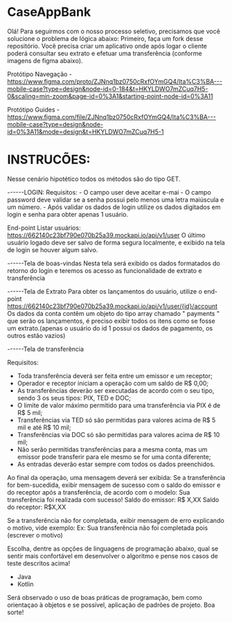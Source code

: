 # CaseAppBank
Olá! Para seguirmos com o nosso processo seletivo, precisamos que você solucione o problema de lógica abaixo:
Primeiro, faça um fork desse repositório.
Você precisa criar um aplicativo onde após logar o cliente poderá consultar seu extrato e efetuar uma transferência (conforme imagens de figma abaixo).

  Protótipo Navegação
    - https://www.figma.com/proto/ZJNnq1bz0750cRxfOYmGQ4/Ita%C3%BA---mobile-case?type=design&node-id=0-184&t=HKYLDWO7mZCuq7H5-0&scaling=min-zoom&page-id=0%3A1&starting-point-node-id=0%3A11
  
  
  Protótipo Guides
    - https://www.figma.com/file/ZJNnq1bz0750cRxfOYmGQ4/Ita%C3%BA---mobile-case?type=design&node-id=0%3A11&mode=design&t=HKYLDWO7mZCuq7H5-1

# INSTRUCÕES:
Nesse cenário hipotético todos os métodos são do tipo GET.


------LOGIN:
  Requisitos:
    - O campo user deve aceitar e-mai
    - O campo password deve validar se a senha possui pelo menos uma letra maiúscula e um número.
    - Após validar os dados de login utilize os dados digitados em login e senha para obter apenas 1 usuário.

End-point Listar usuários:
  https://662140c23bf790e070b25a39.mockapi.io/api/v1/user
  O último usuário logado deve ser salvo de forma segura localmente, e exibido na tela de login se houver algum salvo.

  

------Tela de boas-vindas
  Nesta tela será exibido os dados formatados do retorno do login e teremos os acesso as funcionalidade de extrato e transferência


------Tela de Extrato
  Para obter os lançamentos do usuário, utilize o end-point https://662140c23bf790e070b25a39.mockapi.io/api/v1/user/{id}/account
  Os dados da conta contêm um objeto do tipo array chamado " payments " que serão os lançamentos, é preciso exibir todos os       itens como se fosse um extrato.(apenas o usuário do id 1 possui os dados de pagamento, os outros estão vazios)

  

------Tela de transferência

Requisitos:
  - Toda transferência deverá ser feita entre um emissor e um receptor;
  - Operador e receptor iniciam a operação com um saldo de R$ 0,00;
  - As transferências deverão ser executadas de acordo com o seu tipo, sendo 3 os seus tipos: PIX, TED e DOC;
  - O limite de valor máximo permitido para uma transferência via PIX é de R$ 5 mil;
  - Transferências via TED só são permitidas para valores acima de R$ 5 mil e até R$ 10 mil;
  - Transferências via DOC só são permitidas para valores acima de R$ 10 mil;
  - Não serão permitidas transferências para a mesma conta, mas um emissor pode transferir para ele mesmo se for uma conta diferente;
  - As entradas deverão estar sempre com todos os dados preenchidos.

Ao final da operação, uma mensagem deverá ser exibida:
  Se a transferência for bem-sucedida, exibir mensagem de sucesso com o saldo do emissor e do receptor após a transferência, de acordo com o modelo:
  Sua transferência foi realizada com sucesso!
      Saldo do emissor: R$ X,XX
      Saldo do receptor: R$X,XX

  Se a transferência não for completada, exibir mensagem de erro explicando o motivo, vide exemplo:
    Ex: Sua transferência não foi completada pois (escrever o motivo)

Escolha, dentre as opções de linguagens de programação abaixo, qual se sentir mais confortável em desenvolver o algoritmo e pense nos casos de teste descritos acima!
  - Java
  - Kotlin

Será observado o uso de boas práticas de programação, bem como orientaçao à objetos e se possível, aplicação de padrões de projeto.
Boa sorte!

